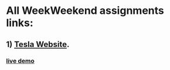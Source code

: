 # All WeekWeekend assignments links:

## 1) <a href="https://github.com/gurelbs/BOOTCAMP/tree/main/Weekend-assignments/Tesla_Website_1">Tesla Website</a>.
### <a href="https://gurelbs.github.io/tesla/">live demo</a>